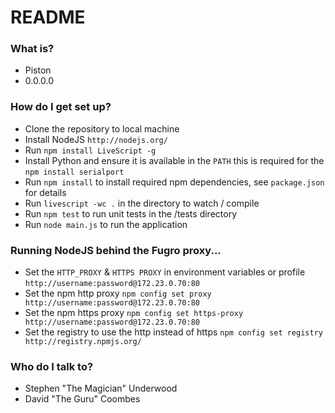 # README #

### What is? ###

* Piston
* 0.0.0.0

### How do I get set up? ###

* Clone the repository to local machine
* Install NodeJS `http://nodejs.org/`
* Run `npm install LiveScript -g`
* Install Python and ensure it is available in the `PATH` this is required for the `npm install serialport`
* Run `npm install` to install required npm dependencies, see `package.json` for details
* Run `livescript -wc .` in the directory to watch / compile
* Run `npm test` to run unit tests in the /tests directory
* Run `node main.js` to run the application

### Running NodeJS behind the Fugro proxy... ###

* Set the `HTTP_PROXY` & `HTTPS PROXY` in environment variables or profile `http://username:password@172.23.0.70:80`
* Set the npm http proxy `npm config set proxy http://username:password@172.23.0.70:80`
* Set the npm https proxy `npm config set https-proxy http://username:password@172.23.0.70:80`
* Set the registry to use the http instead of https `npm config set registry http://registry.npmjs.org/`


### Who do I talk to? ###

* Stephen "The Magician" Underwood
* David "The Guru" Coombes